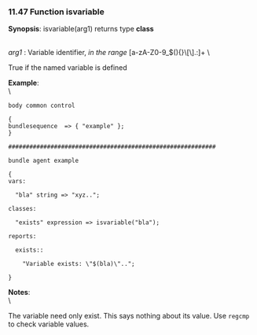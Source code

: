 ### 11.47 Function isvariable

**Synopsis**: isvariable(arg1) returns type **class**

\
 *arg1* : Variable identifier, *in the range*
[a-zA-Z0-9\_\$(){}\\[\\].:]+ \

True if the named variable is defined

**Example**:\
 \

    body common control

    {
    bundlesequence  => { "example" };
    }

    ###########################################################

    bundle agent example

    {     
    vars:

      "bla" string => "xyz..";

    classes:

      "exists" expression => isvariable("bla");

    reports:

      exists::

        "Variable exists: \"$(bla)\"..";

    }

**Notes**:\
 \

The variable need only exist. This says nothing about its value. Use
`regcmp` to check variable values.
